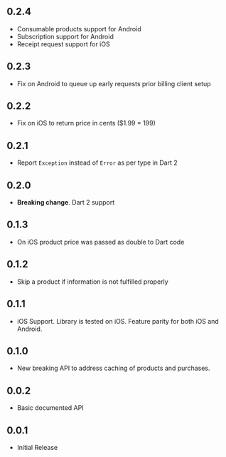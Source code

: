## 0.2.4
* Consumable products support for Android
* Subscription support for Android
* Receipt request support for iOS

## 0.2.3
* Fix on Android to queue up early requests prior billing client setup

## 0.2.2
* Fix on iOS to return price in cents ($1.99 = 199)

## 0.2.1
* Report `Exception` instead of `Error` as per type in Dart 2

## 0.2.0
* **Breaking change**. Dart 2 support

## 0.1.3
* On iOS product price was passed as double to Dart code

## 0.1.2
* Skip a product if information is not fulfilled properly

## 0.1.1
* iOS Support. Library is tested on iOS. Feature parity for both iOS and Android.

## 0.1.0
* New breaking API to address caching of products and purchases.

## 0.0.2
* Basic documented API

## 0.0.1
* Initial Release
